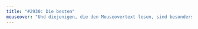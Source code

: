 ```yaml
---
title: "#2930: Die besten"
mouseover: "Und diejenigen, die den Mouseovertext lesen, sind besonders hypersuper."
---
```


